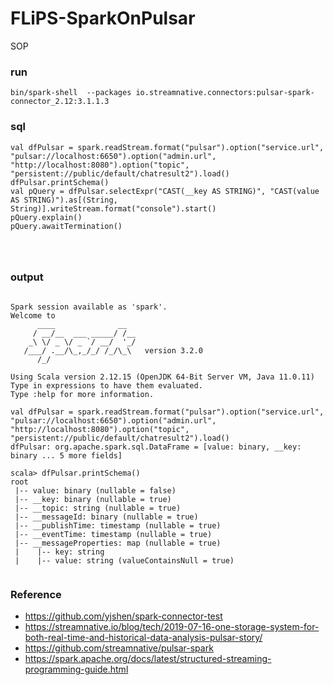 # FLiPS-SparkOnPulsar
SOP


### run

````
bin/spark-shell  --packages io.streamnative.connectors:pulsar-spark-connector_2.12:3.1.1.3
````

### sql
````
val dfPulsar = spark.readStream.format("pulsar").option("service.url", "pulsar://localhost:6650").option("admin.url", "http://localhost:8080").option("topic", "persistent://public/default/chatresult2").load()
dfPulsar.printSchema()
val pQuery = dfPulsar.selectExpr("CAST(__key AS STRING)", "CAST(value AS STRING)").as[(String, String)].writeStream.format("console").start()
pQuery.explain()
pQuery.awaitTermination()


  
````

### output

````

Spark session available as 'spark'.
Welcome to
      ____              __
     / __/__  ___ _____/ /__
    _\ \/ _ \/ _ `/ __/  '_/
   /___/ .__/\_,_/_/ /_/\_\   version 3.2.0
      /_/
         
Using Scala version 2.12.15 (OpenJDK 64-Bit Server VM, Java 11.0.11)
Type in expressions to have them evaluated.
Type :help for more information.

val dfPulsar = spark.readStream.format("pulsar").option("service.url", "pulsar://localhost:6650").option("admin.url", "http://localhost:8080").option("topic", "persistent://public/default/chatresult2").load()
dfPulsar: org.apache.spark.sql.DataFrame = [value: binary, __key: binary ... 5 more fields]

scala> dfPulsar.printSchema()
root
 |-- value: binary (nullable = false)
 |-- __key: binary (nullable = true)
 |-- __topic: string (nullable = true)
 |-- __messageId: binary (nullable = true)
 |-- __publishTime: timestamp (nullable = true)
 |-- __eventTime: timestamp (nullable = true)
 |-- __messageProperties: map (nullable = true)
 |    |-- key: string
 |    |-- value: string (valueContainsNull = true)


````

### Reference

* https://github.com/yjshen/spark-connector-test
* https://streamnative.io/blog/tech/2019-07-16-one-storage-system-for-both-real-time-and-historical-data-analysis-pulsar-story/
* https://github.com/streamnative/pulsar-spark
* https://spark.apache.org/docs/latest/structured-streaming-programming-guide.html
